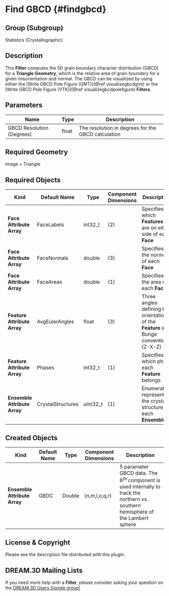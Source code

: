 Find GBCD {#findgbcd}
=============

## Group (Subgroup) ##
Statistics (Crystallographic)

## Description ##
This **Filter** computes the 5D grain boundary character distribution (GBCD) for a **Triangle Geometry**, which is the relative area of grain boundary for a given misorientation and normal. The GBCD can be visualized by using either the [Write GBCD Pole Figure (GMT)](@ref visualizegbcdgmt) or the [Write GBCD Pole Figure (VTK)](@ref visualizegbcdpolefigure) **Filters**.

## Parameters ##
| Name | Type | Description |
|------|------| ----------- |
| GBCD Resolution (Degrees) | float | The resolution in degrees for the GBCD calculation |

## Required Geometry ##
Image + Triangle

## Required Objects ##
| Kind | Default Name | Type | Component Dimensions | Description |
|------|--------------|-------------|---------|-----|
| **Face Attribute Array** | FaceLabels | int32_t | (2) | Specifies which **Features** are on either side of each **Face** |
| **Face Attribute Array**  | FaceNormals | double | (3) | Specifies the normal of each **Face** |
| **Face Attribute Array**  | FaceAreas | double | (1) | Specifies the area of each **Face** |
| **Feature Attribute Array** | AvgEulerAngles | float | (3) | Three angles defining the orientation of the **Feature** in Bunge convention (Z-X-Z) |
| **Feature Attribute Array** | Phases | int32_t | (1) | Specifies to which phase each **Feature** belongs |
| **Ensemble Attribute Array** | CrystalStructures | uint32_t | (1) | Enumeration representing the crystal structure for each **Ensemble** |

## Created Objects ##
| Kind | Default Name | Type | Component Dimensions | Description |
|------|--------------|-------------|---------|-----|
| **Ensemble Attribute Array** | GBDC | Double | (n,m,l,o,q,r) | 5 parameter GBCD data. The 6<sup>th</sup> component is used internally to track the northern vs. southern hemisphere of the Lambert sphere |


## License & Copyright ##

Please see the description file distributed with this plugin.

## DREAM.3D Mailing Lists ##

If you need more help with a **Filter**, please consider asking your question on the [DREAM.3D Users Google group!](https://groups.google.com/forum/?hl=en#!forum/dream3d-users)


